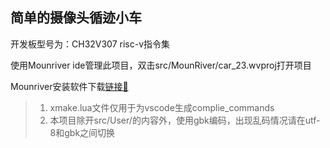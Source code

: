 ## 简单的摄像头循迹小车

开发板型号为：CH32V307 risc-v指令集

使用Mounriver ide管理此项目，双击src/MounRiver/car_23.wvproj打开项目

Mounriver安装软件下载[链接🔗](http://mounriver.com/)

> 1. xmake.lua文件仅用于为vscode生成complie_commands
> 2. 本项目除开src/User/的内容外，使用gbk编码，出现乱码情况请在utf-8和gbk之间切换